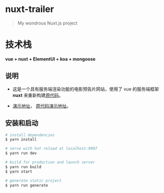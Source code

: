 # nuxt-trailer

> My wondrous Nuxt.js project

# 技术栈

**vue + nuxt + ElementUI + koa + mongoose**

## 说明

- 这是一个具有服务端渲染功能的电影预告片网站，使用了 vue 的服务端框架 **nuxt** 来重新构建[原代码](https://github.com/haledc/vue-trailer)。

- [演示地址](http://nuxt-trailer.haledeng.com)， [原代码演示地址](http://trailer.haledeng.com)。

## 安装和启动

``` bash
# install dependencies
$ yarn install

# serve with hot reload at localhost:9097
$ yarn run dev

# build for production and launch server
$ yarn run build
$ yarn start

# generate static project
$ yarn run generate
```
